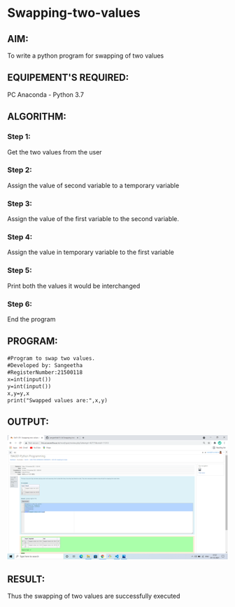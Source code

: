 # Swapping-two-values
## AIM:
To write a python program for swapping of two values
## EQUIPEMENT'S REQUIRED: 
PC
Anaconda - Python 3.7
## ALGORITHM: 
### Step 1:
Get the two values from the user
### Step 2: 
Assign the value of second variable to a temporary variable 
### Step 3: 
Assign the value of the first variable to the second variable.
### Step 4:  
Assign the value in temporary variable to the first variable
### Step 5: 
Print both the values it would be interchanged
### Step 6: 
End the program
## PROGRAM:
```
#Program to swap two values.
#Developed by: Sangeetha
#RegisterNumber:21500118
x=int(input())
y=int(input())
x,y=y,x
print("Swapped values are:",x,y)
```
## OUTPUT:
![output](./Output.png)
## RESULT:
Thus the swapping of two values are successfully executed



